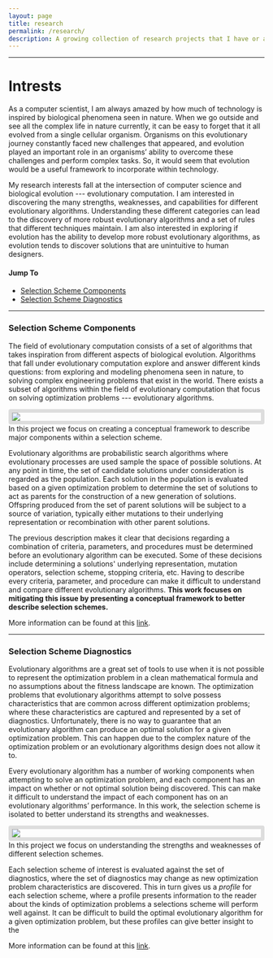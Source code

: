 ```yaml
---
layout: page
title: research
permalink: /research/
description: A growing collection of research projects that I have or are currently working on.
---
```


---
# Intrests

As a computer scientist, I am always amazed by how much of technology is inspired by biological phenomena seen in nature.
When we go outside and see all the complex life in nature currently, it can be easy to forget that it all evolved from a single cellular organism.
Organisms on this evolutionary journey constantly faced new challenges that appeared, and evolution played an important role in an organisms’ ability to overcome these challenges and perform complex tasks.
So, it would seem that evolution would be a useful framework to incorporate within technology.

My research interests fall at the intersection of computer science and biological evolution --- evolutionary computation.
I am interested in discovering the many strengths, weaknesses, and capabilities for different evolutionary algorithms.
Understanding these different categories can lead to the discovery of more robust evolutionary algorithms and a set of rules that different techniques maintain.
I am also interested in exploring if evolution has the ability to develop more robust evolutionary algorithms, as evolution tends to discover solutions that are unintuitive to human designers.

#### Jump To
* [Selection Scheme Components](#ssc)
* [Selection Scheme Diagnostics](#ssd)

---
### <a name="ssc">Selection Scheme Components</a>

The field of evolutionary computation consists of a set of algorithms that takes inspiration from different aspects of biological evolution.
Algorithms that fall under evolutionary computation explore and answer different kinds questions: from exploring and modeling phenomena seen in nature, to solving complex engineering problems that exist in the world.
There exists a subset of algorithms within the field of evolutionary computation that focus on solving optimization problems --- evolutionary algorithms.

<div class="img_row">
  <img class="col two" src="{{ site.baseurl }}/assets/img/ssd.jpg" style="display: block; margin-left: auto; margin-right: auto; border: 7px solid #ddd; border-radius: 4px; ">
</div>
<div class="col three caption">
  In this project we focus on creating a conceptual framework to describe major components within a selection scheme.
</div>

Evolutionary algorithms are probabilistic search algorithms where evolutionary processes are used sample the space of possible solutions.
At any point in time, the set of candidate solutions under consideration is regarded as the population.
Each solution in the population is evaluated based on a given optimization problem to determine the set of solutions to act as parents for the construction of a new generation of solutions.
Offspring produced from the set of parent solutions will be subject to a source of variation, typically either mutations to their underlying representation or recombination with other parent solutions.

The previous description makes it clear that decisions regarding a combination of criteria, parameters, and procedures must be determined before an evolutionary algorithm can be executed.
Some of these decisions include determining a solutions' underlying representation, mutation operators, selection scheme, stopping criteria, etc.
Having to describe every criteria, parameter, and procedure can make it difficult to understand and compare different evolutionary algorithms.
**This work focuses on mitigating this issue by presenting a conceptual framework to better describe selection schemes.**

More information can be found at this [link](https://github.com/jgh9094/Selection-Scheme-Diagnotics-Part-I).

---
### <a name="ssd">Selection Scheme Diagnostics</a>

Evolutionary algorithms are a great set of tools to use when it is not possible to represent the optimization problem in a clean mathematical formula and no assumptions about the fitness landscape are known.
The optimization problems that evolutionary algorithms attempt to solve possess characteristics that are common across different optimization problems; where these characteristics are captured and represented by a set of diagnostics.
Unfortunately, there is no way to guarantee that an evolutionary algorithm can produce an optimal solution for a given optimization problem.
This can happen due to the complex nature of the optimization problem or an evolutionary algorithms design does not allow it to.

Every evolutionary algorithm has a number of working components when attempting to solve an optimization problem, and each component has an impact on whether or not optimal solution being discovered.
This can make it difficult to understand the impact of each component has on an evolutionary algorithms’ performance.
In this work, the selection scheme is isolated to better understand its strengths and weaknesses.

<div class="img_row">
  <img class="col two" src="{{ site.baseurl }}/assets/img/ssc.jpg" style="display: block; margin-left: auto; margin-right: auto; border: 7px solid #ddd; border-radius: 4px; ">
</div>
<div class="col three caption">
  In this project we focus on understanding the strengths and weaknesses of different selection schemes.
</div>

Each selection scheme of interest is evaluated against the set of diagnostics, where the set of diagnostics may change as new optimization problem characteristics are discovered.
This in turn gives us a *profile* for each selection scheme, where a profile presents information to the reader about the kinds of optimization problems a selections scheme will perform well against.
It can be difficult to build the optimal evolutionary algorithm for a given optimization problem, but these profiles can give better insight to the

More information can be found at this [link](https://github.com/jgh9094/Selection-Scheme-Diagnotics-Part-I).
